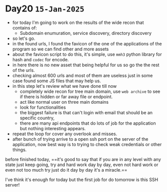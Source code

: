 # Day20 `15-Jan-2025`
- for today I'm going to work on the results of the wide recon that contains of:
    - Subdomain enumuration, service discovery, directory discovery
- so let's go.
- in the found urls, I found the favicon of the one of the applications of the program so we can find other and more assets
- about the favicon script to do this, it's simple, use `mmh3` python library for hash and `codec` for encode.
- in here there is no new asset that being helpful for us so go the the rest of the urls.
- checking almost 600 urls and most of them are useless just in some case found some JS files that may help us.
- in this step let's review what we have done till now
    - completely wide recon for tree main domain, use `web archive` to see if there is hidden or far away file or endpoint.
    - act like normal user on three main domains
    - look for functionalities
    - the biggest failure is that can't login with email that should be an specific country,
    - there are many api endpoints that do lots of job for the application but nothing interesting appears.
- repeat the loop for cover any overlook and misses.
- after bunch of trying arrive to a open ssh port on the server of the application, now best way is to trying to check weak credentials or other things.

before finished today, ==it's good to say that if you are in any level with any state just keep going, try and hard work day by day, even not hard work or even not too much try just do it day by day it's a miracle.==

I've think it's enough for today but the first job for do tomorrow is this SSH server!
